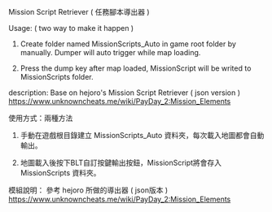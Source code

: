 Mission Script Retriever ( 任務腳本導出器 )

Usage: ( two way to make it happen )
1.	Create folder named MissionScripts_Auto in game root folder by manually.
	Dumper will auto trigger while map loading.
	
2.	Press the dump key after map loaded, MissionScript will be writed to MissionScripts folder.

description:
	Base on hejoro's Mission Script Retriever ( json version )
	https://www.unknowncheats.me/wiki/PayDay_2:Mission_Elements

	
使用方式：兩種方法
1.	手動在遊戲根目錄建立 MissionScripts_Auto 資料夾，每次載入地圖都會自動輸出。
	
2.	地圖載入後按下BLT自訂按鍵輸出按鈕，MissionScript將會存入 MissionScripts 資料夾。

模組說明：
	參考 hejoro 所做的導出器 ( json版本 )
	https://www.unknowncheats.me/wiki/PayDay_2:Mission_Elements